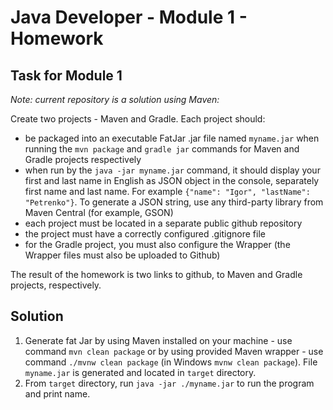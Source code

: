 # Java Developer - Module 1 - Homework

## Task for Module 1

_Note: current repository is a solution using Maven:_

Create two projects - Maven and Gradle. Each project should:

* be packaged into an executable FatJar .jar file named `myname.jar` when running the `mvn package` and `gradle jar` commands for Maven and Gradle projects respectively
* when run by the `java -jar myname.jar` command, it should display your first and last name in English as JSON object in the console, separately first name and last name. For example `{"name": "Igor", "lastName": "Petrenko"}`. To generate a JSON string, use any third-party library from Maven Central (for example, GSON)
* each project must be located in a separate public github repository
* the project must have a correctly configured .gitignore file
* for the Gradle project, you must also configure the Wrapper (the Wrapper files must also be uploaded to Github)

The result of the homework is two links to github, to Maven and Gradle projects, respectively.

## Solution

1) Generate fat Jar by using Maven installed on your machine - use command `mvn clean package` or by using provided Maven wrapper - use command `./mvnw clean package` (in Windows `mvnw clean package`). File `myname.jar` is generated and located in `target` directory.
2) From `target` directory, run `java -jar ./myname.jar` to run the program and print name.